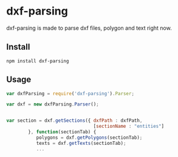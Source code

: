 dxf-parsing
========

dxf-parsing is made to parse dxf files, polygon and text right now.

## Install

```
npm install dxf-parsing
```

## Usage

```javascript
var dxfParsing = require('dxf-parsing').Parser;

var dxf = new dxfParsing.Parser();


var section = dxf.getSections({ dxfPath : dxfPath, 
                                [sectionName : "entities"]
    	}, function(sectionTab) {
    	   polygons = dxf.getPolygons(sectionTab);
    	   texts = dxf.getTexts(sectionTab);
    	   ...
```
    	   
    	   
    	   

